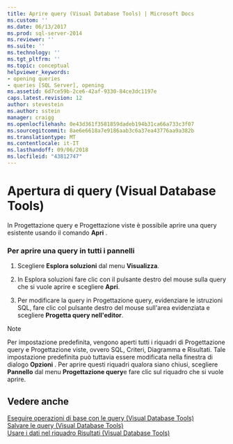 ```yaml
---
title: Aprire query (Visual Database Tools) | Microsoft Docs
ms.custom: ''
ms.date: 06/13/2017
ms.prod: sql-server-2014
ms.reviewer: ''
ms.suite: ''
ms.technology: ''
ms.tgt_pltfrm: ''
ms.topic: conceptual
helpviewer_keywords:
- opening queries
- queries [SQL Server], opening
ms.assetid: 6d7ce59b-2ce6-42af-9330-84ce3dc1197e
caps.latest.revision: 12
author: stevestein
ms.author: sstein
manager: craigg
ms.openlocfilehash: 0e43d361f3581859dadeb194b31ca66a733c3f07
ms.sourcegitcommit: 8ae6e6618a7e9186aab3c6a37ea43776aa9a382b
ms.translationtype: MT
ms.contentlocale: it-IT
ms.lasthandoff: 09/06/2018
ms.locfileid: "43812747"
---
```

# <a name="open-queries-visual-database-tools"></a>Apertura di query (Visual Database Tools)
  In Progettazione query e Progettazione viste è possibile aprire una query esistente usando il comando **Apri** .  
  
### <a name="to-open-a-query-in-all-panes"></a>Per aprire una query in tutti i pannelli  
  
1.  Scegliere **Esplora soluzioni** dal menu **Visualizza**.  
  
2.  In Esplora soluzioni fare clic con il pulsante destro del mouse sulla query che si vuole aprire e scegliere **Apri**.  
  
3.  Per modificare la query in Progettazione query, evidenziare le istruzioni SQL, fare clic col pulsante destro del mouse sull'area evidenziata e scegliere **Progetta query nell'editor**.  
  
> [!NOTE]  
>  Per impostazione predefinita, vengono aperti tutti i riquadri di Progettazione query e Progettazione viste, ovvero SQL, Criteri, Diagramma e Risultati. Tale impostazione predefinita può tuttavia essere modificata nella finestra di dialogo **Opzioni** . Per aprire questi riquadri qualora siano chiusi, scegliere **Pannello** dal menu **Progettazione query**e fare clic sul riquadro che si vuole aprire.  
  
## <a name="see-also"></a>Vedere anche  
 [Eseguire operazioni di base con le query &#40;Visual Database Tools&#41;](visual-database-tools.md)   
 [Salvare le query &#40;Visual Database Tools&#41;](save-queries-visual-database-tools.md)   
 [Usare i dati nel riquadro Risultati &#40;Visual Database Tools&#41;](results-pane-visual-database-tools.md)  
  
  
